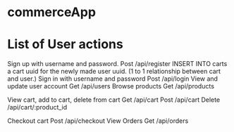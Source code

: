# commerceApp

# List of User actions
Sign up with username and password. 
    Post /api/register
        INSERT INTO carts a cart uuid for the newly made user uuid. (1 to 1 relationship between cart and user.)
Sign in with username and password
    Post /api/login
View and update user account
    Get /api/users
Browse products
    Get /api/products

<!-- TODO: -->
View cart, add to cart, delete from cart
    Get /api/cart
    Post /api/cart
    Delete /api/cart/:product_id
<!-- ----- -->


    
Checkout cart
    Post /api/checkout
View Orders
    Get /api/orders



